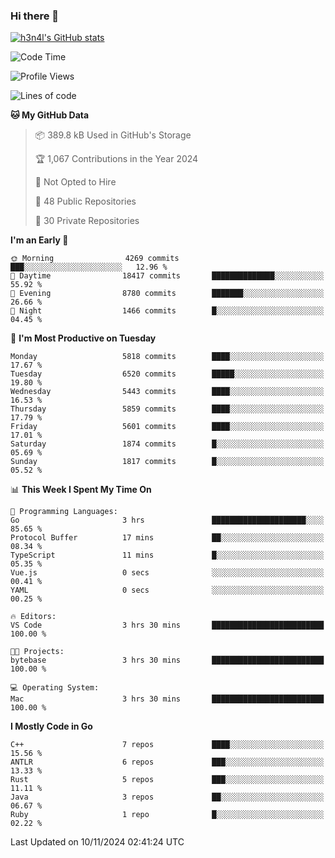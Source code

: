 ### Hi there 👋

[![h3n4l's GitHub stats](https://github-readme-stats.vercel.app/api?username=h3n4l&count_private=true&show_icons=true&theme=radical)](https://github.com/h3n4l/github-readme-stats)

<!--START_SECTION:waka-->
![Code Time](http://img.shields.io/badge/Code%20Time-1%2C999%20hrs%2046%20mins-blue)

![Profile Views](http://img.shields.io/badge/Profile%20Views-0-blue)

![Lines of code](https://img.shields.io/badge/From%20Hello%20World%20I%27ve%20Written-12.7%20million%20lines%20of%20code-blue)

**🐱 My GitHub Data** 

> 📦 389.8 kB Used in GitHub's Storage 
 > 
> 🏆 1,067 Contributions in the Year 2024
 > 
> 🚫 Not Opted to Hire
 > 
> 📜 48 Public Repositories 
 > 
> 🔑 30 Private Repositories 
 > 
**I'm an Early 🐤** 

```text
🌞 Morning                4269 commits        ███░░░░░░░░░░░░░░░░░░░░░░   12.96 % 
🌆 Daytime                18417 commits       ██████████████░░░░░░░░░░░   55.92 % 
🌃 Evening                8780 commits        ███████░░░░░░░░░░░░░░░░░░   26.66 % 
🌙 Night                  1466 commits        █░░░░░░░░░░░░░░░░░░░░░░░░   04.45 % 
```
📅 **I'm Most Productive on Tuesday** 

```text
Monday                   5818 commits        ████░░░░░░░░░░░░░░░░░░░░░   17.67 % 
Tuesday                  6520 commits        █████░░░░░░░░░░░░░░░░░░░░   19.80 % 
Wednesday                5443 commits        ████░░░░░░░░░░░░░░░░░░░░░   16.53 % 
Thursday                 5859 commits        ████░░░░░░░░░░░░░░░░░░░░░   17.79 % 
Friday                   5601 commits        ████░░░░░░░░░░░░░░░░░░░░░   17.01 % 
Saturday                 1874 commits        █░░░░░░░░░░░░░░░░░░░░░░░░   05.69 % 
Sunday                   1817 commits        █░░░░░░░░░░░░░░░░░░░░░░░░   05.52 % 
```


📊 **This Week I Spent My Time On** 

```text
💬 Programming Languages: 
Go                       3 hrs               █████████████████████░░░░   85.65 % 
Protocol Buffer          17 mins             ██░░░░░░░░░░░░░░░░░░░░░░░   08.34 % 
TypeScript               11 mins             █░░░░░░░░░░░░░░░░░░░░░░░░   05.35 % 
Vue.js                   0 secs              ░░░░░░░░░░░░░░░░░░░░░░░░░   00.41 % 
YAML                     0 secs              ░░░░░░░░░░░░░░░░░░░░░░░░░   00.25 % 

🔥 Editors: 
VS Code                  3 hrs 30 mins       █████████████████████████   100.00 % 

🐱‍💻 Projects: 
bytebase                 3 hrs 30 mins       █████████████████████████   100.00 % 

💻 Operating System: 
Mac                      3 hrs 30 mins       █████████████████████████   100.00 % 
```

**I Mostly Code in Go** 

```text
C++                      7 repos             ████░░░░░░░░░░░░░░░░░░░░░   15.56 % 
ANTLR                    6 repos             ███░░░░░░░░░░░░░░░░░░░░░░   13.33 % 
Rust                     5 repos             ███░░░░░░░░░░░░░░░░░░░░░░   11.11 % 
Java                     3 repos             ██░░░░░░░░░░░░░░░░░░░░░░░   06.67 % 
Ruby                     1 repo              █░░░░░░░░░░░░░░░░░░░░░░░░   02.22 % 
```




 Last Updated on 10/11/2024 02:41:24 UTC
<!--END_SECTION:waka-->

